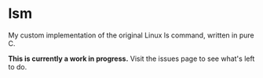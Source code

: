 # lsm

My custom implementation of the original Linux ls command, written in pure C.

**This is currently a work in progress.** Visit the issues page to see what's left to do.
